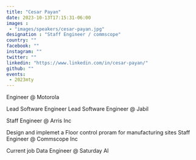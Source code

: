 ```yaml
---
title: "Cesar Payan"
date: 2023-10-13T17:15:31-06:00
images : 
 - "images/speakers/cesar-payan.jpg"
designation : "Staff Engineer / commscope"
country: ""
facebook: ""
instagram: ""
twitter: ""
linkedin: "https://www.linkedin.com/in/cesar-payan/"
github: ""
events: 
 - 2023mty
---
```


Engineer @ Motorola 

Lead Software Engineer Lead Software Engineer @ Jabil 

Staff Engineer @ Arris  Inc 

Design and implemet a Floor control proram for manufacturing sites 
Staff Engineer @ Commscope Inc   

Current job Data Engineer @ Saturday AI